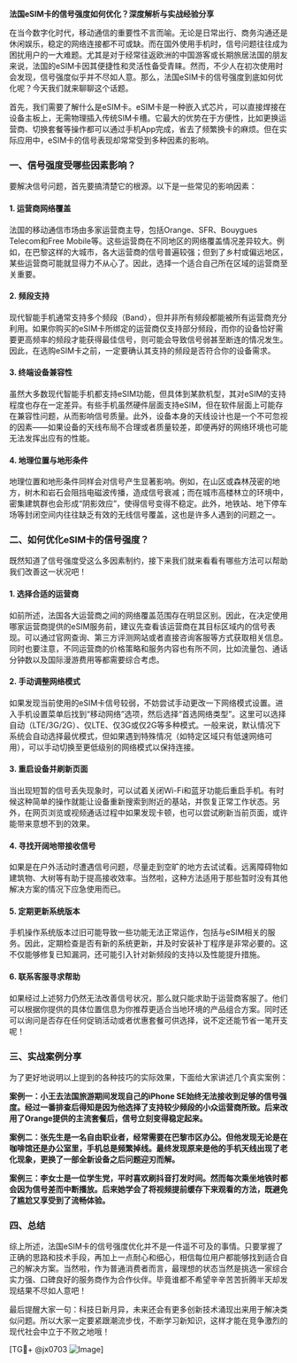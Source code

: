 **法国eSIM卡的信号强度如何优化？深度解析与实战经验分享**

在当今数字化时代，移动通信的重要性不言而喻。无论是日常出行、商务沟通还是休闲娱乐，稳定的网络连接都不可或缺。而在国外使用手机时，信号问题往往成为困扰用户的一大难题。尤其是对于经常往返欧洲的中国游客或长期旅居法国的朋友来说，法国的eSIM卡因其便捷性和灵活性备受青睐。然而，不少人在初次使用时会发现，信号强度似乎并不尽如人意。那么，法国eSIM卡的信号强度到底如何优化呢？今天我们就来聊聊这个话题。

首先，我们需要了解什么是eSIM卡。eSIM卡是一种嵌入式芯片，可以直接焊接在设备主板上，无需物理插入传统SIM卡槽。它最大的优势在于方便性，比如更换运营商、切换套餐等操作都可以通过手机App完成，省去了频繁换卡的麻烦。但在实际应用中，eSIM卡的信号表现却常常受到多种因素的影响。

### 一、信号强度受哪些因素影响？

要解决信号问题，首先要搞清楚它的根源。以下是一些常见的影响因素：

#### 1. **运营商网络覆盖**
   法国的移动通信市场由多家运营商主导，包括Orange、SFR、Bouygues Telecom和Free Mobile等。这些运营商在不同地区的网络覆盖情况差异较大。例如，在巴黎这样的大城市，各大运营商的信号普遍较强；但到了乡村或偏远地区，某些运营商可能就显得力不从心了。因此，选择一个适合自己所在区域的运营商至关重要。

#### 2. **频段支持**
   现代智能手机通常支持多个频段（Band），但并非所有频段都能被所有运营商充分利用。如果你购买的eSIM卡所绑定的运营商仅支持部分频段，而你的设备恰好需要更高频率的频段才能获得最佳信号，则可能会导致信号弱甚至断连的情况发生。因此，在选购eSIM卡之前，一定要确认其支持的频段是否符合你的设备需求。

#### 3. **终端设备兼容性**
   虽然大多数现代智能手机都支持eSIM功能，但具体到某款机型，其对eSIM的支持程度也存在一定差异。有些手机虽然硬件层面支持eSIM，但在软件层面上可能存在兼容性问题，从而影响信号质量。此外，设备本身的天线设计也是一个不可忽视的因素——如果设备的天线布局不合理或者质量较差，即便再好的网络环境也可能无法发挥出应有的性能。

#### 4. **地理位置与地形条件**
   地理位置和地形条件同样会对信号产生显著影响。例如，在山区或森林茂密的地方，树木和岩石会阻挡电磁波传播，造成信号衰减；而在城市高楼林立的环境中，密集建筑群也会形成“阴影效应”，使得信号变得不稳定。此外，地铁站、地下停车场等封闭空间内往往缺乏有效的无线信号覆盖，这也是许多人遇到的问题之一。

### 二、如何优化eSIM卡的信号强度？

既然知道了信号强度受这么多因素制约，接下来我们就来看看有哪些方法可以帮助我们改善这一状况吧！

#### 1. **选择合适的运营商**
   如前所述，法国各大运营商之间的网络覆盖范围存在明显区别。因此，在决定使用哪家运营商提供的eSIM服务前，建议先查看该运营商在其目标区域内的信号表现。可以通过官网查询、第三方评测网站或者直接咨询客服等方式获取相关信息。同时也要注意，不同运营商的价格策略和服务内容也有所不同，比如流量包、通话分钟数以及国际漫游费用等都需要综合考虑。

#### 2. **手动调整网络模式**
   如果发现当前使用的eSIM卡信号较弱，不妨尝试手动更改一下网络模式设置。进入手机设置菜单后找到“移动网络”选项，然后选择“首选网络类型”。这里可以选择自动（LTE/3G/2G）、仅LTE、仅3G或仅2G等多种模式。一般来说，默认情况下系统会自动选择最优模式，但如果遇到特殊情况（如特定区域只有低速网络可用），可以手动切换至更低级别的网络模式以保持连接。

#### 3. **重启设备并刷新页面**
   当出现短暂的信号丢失现象时，可以试着关闭Wi-Fi和蓝牙功能后重启手机。有时候这种简单的操作就能让设备重新搜索到附近的基站，并恢复正常工作状态。另外，在网页浏览或视频通话过程中如果发现卡顿，也可以尝试刷新当前页面，或许能带来意想不到的效果。

#### 4. **寻找开阔地带接收信号**
   如果是在户外活动时遭遇信号问题，尽量走到空旷的地方去试试看。远离障碍物如建筑物、大树等有助于提高接收效率。当然啦，这种方法适用于那些暂时没有其他解决方案的情况下应急使用而已。

#### 5. **定期更新系统版本**
   手机操作系统版本过旧可能导致一些功能无法正常运作，包括与eSIM相关的服务。因此，定期检查是否有新的系统更新，并及时安装补丁程序是非常必要的。这不仅能够修复已知漏洞，还可能引入针对新频段的支持以及性能提升措施。

#### 6. **联系客服寻求帮助**
   如果经过上述努力仍然无法改善信号状况，那么就只能求助于运营商客服了。他们可以根据你提供的具体位置信息为你推荐更适合当地环境的产品组合方案。同时还可以询问是否存在任何促销活动或者优惠套餐可供选择，说不定还能节省一笔开支呢！

### 三、实战案例分享

为了更好地说明以上提到的各种技巧的实际效果，下面给大家讲述几个真实案例：

**案例一：小王去法国旅游期间发现自己的iPhone SE始终无法接收到足够的信号强度。经过一番排查后得知是因为他选择了支持较少频段的小众运营商所致。后来改用了Orange提供的主流套餐后，信号立刻变得稳定起来。**

**案例二：张先生是一名自由职业者，经常需要在巴黎市区办公。但他发现无论是在咖啡馆还是办公室里，手机总是频繁掉线。最终发现原来是他的手机天线出现了老化现象，更换了一部全新设备之后问题迎刃而解。**

**案例三：李女士是一位学生党，平时喜欢刷抖音打发时间。然而每次乘坐地铁时都会因为信号差而中断播放。后来她学会了将视频提前缓存下来观看的方法，既避免了尴尬又享受到了流畅体验。**

### 四、总结

综上所述，法国eSIM卡的信号强度优化并不是一件遥不可及的事情。只要掌握了正确的思路和技术手段，再加上一点耐心和细心，相信每位用户都能够找到适合自己的解决方案。当然啦，作为普通消费者而言，最理想的状态当然是挑选一家综合实力强、口碑良好的服务商作为合作伙伴。毕竟谁都不希望辛辛苦苦折腾半天却发现结果不尽如人意吧！

最后提醒大家一句：科技日新月异，未来还会有更多创新技术涌现出来用于解决类似问题。所以大家一定要紧跟潮流步伐，不断学习新知识，这样才能在竞争激烈的现代社会中立于不败之地哦！

[TG💪+ @jx0703 ![Image](https://github.com/user-attachments/assets/dbca1d08-cadb-493c-b0ec-ad6f7a83f270)]